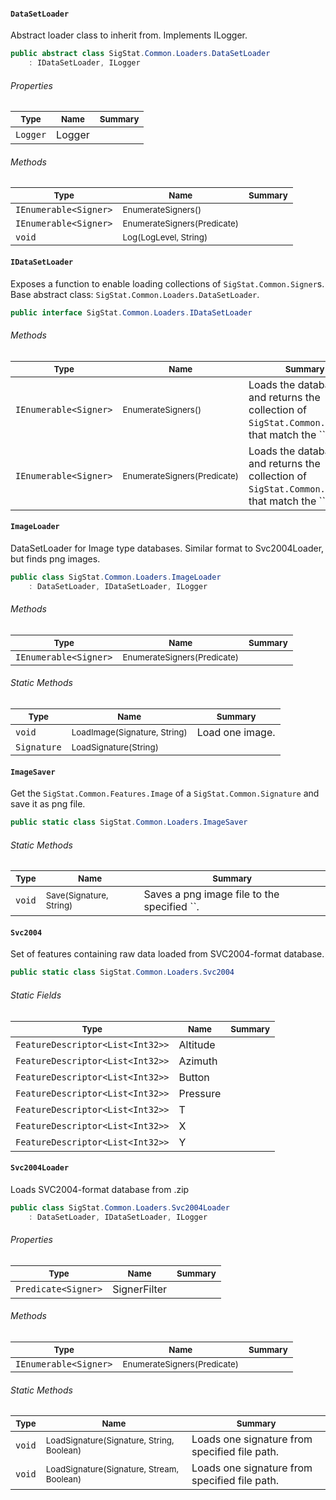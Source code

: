 #### `DataSetLoader`

Abstract loader class to inherit from. Implements ILogger.
```csharp
public abstract class SigStat.Common.Loaders.DataSetLoader
    : IDataSetLoader, ILogger

```

###### Properties

| <sub>Type</sub> | <sub>Name</sub> | <sub>Summary</sub> | 
| ---- | ---- | ---- | 
| `Logger` | Logger |  | 


###### Methods

| <sub>Type</sub> | <sub>Name</sub> | <sub>Summary</sub> | 
| ---- | ---- | ---- | 
| `IEnumerable<Signer>` | <sub>EnumerateSigners()</sub> |  | 
| `IEnumerable<Signer>` | <sub>EnumerateSigners(Predicate<Signer>)</sub> |  | 
| `void` | <sub>Log(LogLevel, String)</sub> |  | 


#### `IDataSetLoader`

Exposes a function to enable loading collections of `SigStat.Common.Signer`s.  Base abstract class: `SigStat.Common.Loaders.DataSetLoader`.
```csharp
public interface SigStat.Common.Loaders.IDataSetLoader

```

###### Methods

| <sub>Type</sub> | <sub>Name</sub> | <sub>Summary</sub> | 
| ---- | ---- | ---- | 
| `IEnumerable<Signer>` | <sub>EnumerateSigners()</sub> | Loads the database and returns the collection of `SigStat.Common.Signer`s that match the ``. | 
| `IEnumerable<Signer>` | <sub>EnumerateSigners(Predicate<Signer>)</sub> | Loads the database and returns the collection of `SigStat.Common.Signer`s that match the ``. | 


#### `ImageLoader`

DataSetLoader for Image type databases.  Similar format to Svc2004Loader, but finds png images.
```csharp
public class SigStat.Common.Loaders.ImageLoader
    : DataSetLoader, IDataSetLoader, ILogger

```

###### Methods

| <sub>Type</sub> | <sub>Name</sub> | <sub>Summary</sub> | 
| ---- | ---- | ---- | 
| `IEnumerable<Signer>` | <sub>EnumerateSigners(Predicate<Signer>)</sub> |  | 


###### Static Methods

| <sub>Type</sub> | <sub>Name</sub> | <sub>Summary</sub> | 
| ---- | ---- | ---- | 
| `void` | <sub>LoadImage(Signature, String)</sub> | Load one image. | 
| `Signature` | <sub>LoadSignature(String)</sub> |  | 


#### `ImageSaver`

Get the `SigStat.Common.Features.Image` of a `SigStat.Common.Signature` and save it as png file.
```csharp
public static class SigStat.Common.Loaders.ImageSaver

```

###### Static Methods

| <sub>Type</sub> | <sub>Name</sub> | <sub>Summary</sub> | 
| ---- | ---- | ---- | 
| `void` | <sub>Save(Signature, String)</sub> | Saves a png image file to the specified ``. | 


#### `Svc2004`

Set of features containing raw data loaded from SVC2004-format database.
```csharp
public static class SigStat.Common.Loaders.Svc2004

```

###### Static Fields

| <sub>Type</sub> | <sub>Name</sub> | <sub>Summary</sub> | 
| ---- | ---- | ---- | 
| `FeatureDescriptor<List<Int32>>` | Altitude |  | 
| `FeatureDescriptor<List<Int32>>` | Azimuth |  | 
| `FeatureDescriptor<List<Int32>>` | Button |  | 
| `FeatureDescriptor<List<Int32>>` | Pressure |  | 
| `FeatureDescriptor<List<Int32>>` | T |  | 
| `FeatureDescriptor<List<Int32>>` | X |  | 
| `FeatureDescriptor<List<Int32>>` | Y |  | 


#### `Svc2004Loader`

Loads SVC2004-format database from .zip
```csharp
public class SigStat.Common.Loaders.Svc2004Loader
    : DataSetLoader, IDataSetLoader, ILogger

```

###### Properties

| <sub>Type</sub> | <sub>Name</sub> | <sub>Summary</sub> | 
| ---- | ---- | ---- | 
| `Predicate<Signer>` | SignerFilter |  | 


###### Methods

| <sub>Type</sub> | <sub>Name</sub> | <sub>Summary</sub> | 
| ---- | ---- | ---- | 
| `IEnumerable<Signer>` | <sub>EnumerateSigners(Predicate<Signer>)</sub> |  | 


###### Static Methods

| <sub>Type</sub> | <sub>Name</sub> | <sub>Summary</sub> | 
| ---- | ---- | ---- | 
| `void` | <sub>LoadSignature(Signature, String, Boolean)</sub> | Loads one signature from specified file path. | 
| `void` | <sub>LoadSignature(Signature, Stream, Boolean)</sub> | Loads one signature from specified file path. | 



